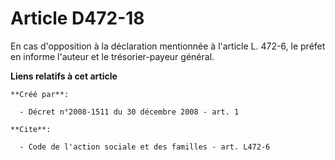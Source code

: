 # Article D472-18

En cas d'opposition à la déclaration mentionnée à l'article L. 472-6, le préfet en informe l'auteur et le trésorier-payeur
général.

**Liens relatifs à cet article**

	**Créé par**:

	  - Décret n°2008-1511 du 30 décembre 2008 - art. 1

	**Cite**:

	  - Code de l'action sociale et des familles - art. L472-6

